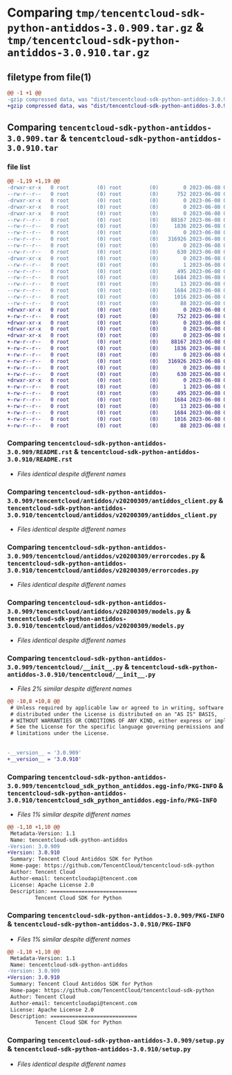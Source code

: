 # Comparing `tmp/tencentcloud-sdk-python-antiddos-3.0.909.tar.gz` & `tmp/tencentcloud-sdk-python-antiddos-3.0.910.tar.gz`

## filetype from file(1)

```diff
@@ -1 +1 @@
-gzip compressed data, was "dist/tencentcloud-sdk-python-antiddos-3.0.909.tar", last modified: Thu Jun  8 00:16:37 2023, max compression
+gzip compressed data, was "dist/tencentcloud-sdk-python-antiddos-3.0.910.tar", last modified: Thu Jun  8 09:01:45 2023, max compression
```

## Comparing `tencentcloud-sdk-python-antiddos-3.0.909.tar` & `tencentcloud-sdk-python-antiddos-3.0.910.tar`

### file list

```diff
@@ -1,19 +1,19 @@
-drwxr-xr-x   0 root         (0) root         (0)        0 2023-06-08 00:16:37.000000 tencentcloud-sdk-python-antiddos-3.0.909/
--rw-r--r--   0 root         (0) root         (0)      752 2023-06-08 00:16:37.000000 tencentcloud-sdk-python-antiddos-3.0.909/README.rst
-drwxr-xr-x   0 root         (0) root         (0)        0 2023-06-08 00:16:37.000000 tencentcloud-sdk-python-antiddos-3.0.909/tencentcloud/
-drwxr-xr-x   0 root         (0) root         (0)        0 2023-06-08 00:16:37.000000 tencentcloud-sdk-python-antiddos-3.0.909/tencentcloud/antiddos/
-drwxr-xr-x   0 root         (0) root         (0)        0 2023-06-08 00:16:37.000000 tencentcloud-sdk-python-antiddos-3.0.909/tencentcloud/antiddos/v20200309/
--rw-r--r--   0 root         (0) root         (0)    88167 2023-06-08 00:16:37.000000 tencentcloud-sdk-python-antiddos-3.0.909/tencentcloud/antiddos/v20200309/antiddos_client.py
--rw-r--r--   0 root         (0) root         (0)     1836 2023-06-08 00:16:37.000000 tencentcloud-sdk-python-antiddos-3.0.909/tencentcloud/antiddos/v20200309/errorcodes.py
--rw-r--r--   0 root         (0) root         (0)        0 2023-06-08 00:16:37.000000 tencentcloud-sdk-python-antiddos-3.0.909/tencentcloud/antiddos/v20200309/__init__.py
--rw-r--r--   0 root         (0) root         (0)   316926 2023-06-08 00:16:37.000000 tencentcloud-sdk-python-antiddos-3.0.909/tencentcloud/antiddos/v20200309/models.py
--rw-r--r--   0 root         (0) root         (0)        0 2023-06-08 00:16:37.000000 tencentcloud-sdk-python-antiddos-3.0.909/tencentcloud/antiddos/__init__.py
--rw-r--r--   0 root         (0) root         (0)      630 2023-06-08 00:16:37.000000 tencentcloud-sdk-python-antiddos-3.0.909/tencentcloud/__init__.py
-drwxr-xr-x   0 root         (0) root         (0)        0 2023-06-08 00:16:37.000000 tencentcloud-sdk-python-antiddos-3.0.909/tencentcloud_sdk_python_antiddos.egg-info/
--rw-r--r--   0 root         (0) root         (0)        1 2023-06-08 00:16:37.000000 tencentcloud-sdk-python-antiddos-3.0.909/tencentcloud_sdk_python_antiddos.egg-info/dependency_links.txt
--rw-r--r--   0 root         (0) root         (0)      495 2023-06-08 00:16:37.000000 tencentcloud-sdk-python-antiddos-3.0.909/tencentcloud_sdk_python_antiddos.egg-info/SOURCES.txt
--rw-r--r--   0 root         (0) root         (0)     1684 2023-06-08 00:16:37.000000 tencentcloud-sdk-python-antiddos-3.0.909/tencentcloud_sdk_python_antiddos.egg-info/PKG-INFO
--rw-r--r--   0 root         (0) root         (0)       13 2023-06-08 00:16:37.000000 tencentcloud-sdk-python-antiddos-3.0.909/tencentcloud_sdk_python_antiddos.egg-info/top_level.txt
--rw-r--r--   0 root         (0) root         (0)     1684 2023-06-08 00:16:37.000000 tencentcloud-sdk-python-antiddos-3.0.909/PKG-INFO
--rw-r--r--   0 root         (0) root         (0)     1016 2023-06-08 00:16:37.000000 tencentcloud-sdk-python-antiddos-3.0.909/setup.py
--rw-r--r--   0 root         (0) root         (0)       88 2023-06-08 00:16:37.000000 tencentcloud-sdk-python-antiddos-3.0.909/setup.cfg
+drwxr-xr-x   0 root         (0) root         (0)        0 2023-06-08 09:01:45.000000 tencentcloud-sdk-python-antiddos-3.0.910/
+-rw-r--r--   0 root         (0) root         (0)      752 2023-06-08 09:01:45.000000 tencentcloud-sdk-python-antiddos-3.0.910/README.rst
+drwxr-xr-x   0 root         (0) root         (0)        0 2023-06-08 09:01:45.000000 tencentcloud-sdk-python-antiddos-3.0.910/tencentcloud/
+drwxr-xr-x   0 root         (0) root         (0)        0 2023-06-08 09:01:45.000000 tencentcloud-sdk-python-antiddos-3.0.910/tencentcloud/antiddos/
+drwxr-xr-x   0 root         (0) root         (0)        0 2023-06-08 09:01:45.000000 tencentcloud-sdk-python-antiddos-3.0.910/tencentcloud/antiddos/v20200309/
+-rw-r--r--   0 root         (0) root         (0)    88167 2023-06-08 09:01:45.000000 tencentcloud-sdk-python-antiddos-3.0.910/tencentcloud/antiddos/v20200309/antiddos_client.py
+-rw-r--r--   0 root         (0) root         (0)     1836 2023-06-08 09:01:45.000000 tencentcloud-sdk-python-antiddos-3.0.910/tencentcloud/antiddos/v20200309/errorcodes.py
+-rw-r--r--   0 root         (0) root         (0)        0 2023-06-08 09:01:45.000000 tencentcloud-sdk-python-antiddos-3.0.910/tencentcloud/antiddos/v20200309/__init__.py
+-rw-r--r--   0 root         (0) root         (0)   316926 2023-06-08 09:01:45.000000 tencentcloud-sdk-python-antiddos-3.0.910/tencentcloud/antiddos/v20200309/models.py
+-rw-r--r--   0 root         (0) root         (0)        0 2023-06-08 09:01:45.000000 tencentcloud-sdk-python-antiddos-3.0.910/tencentcloud/antiddos/__init__.py
+-rw-r--r--   0 root         (0) root         (0)      630 2023-06-08 09:01:45.000000 tencentcloud-sdk-python-antiddos-3.0.910/tencentcloud/__init__.py
+drwxr-xr-x   0 root         (0) root         (0)        0 2023-06-08 09:01:45.000000 tencentcloud-sdk-python-antiddos-3.0.910/tencentcloud_sdk_python_antiddos.egg-info/
+-rw-r--r--   0 root         (0) root         (0)        1 2023-06-08 09:01:45.000000 tencentcloud-sdk-python-antiddos-3.0.910/tencentcloud_sdk_python_antiddos.egg-info/dependency_links.txt
+-rw-r--r--   0 root         (0) root         (0)      495 2023-06-08 09:01:45.000000 tencentcloud-sdk-python-antiddos-3.0.910/tencentcloud_sdk_python_antiddos.egg-info/SOURCES.txt
+-rw-r--r--   0 root         (0) root         (0)     1684 2023-06-08 09:01:45.000000 tencentcloud-sdk-python-antiddos-3.0.910/tencentcloud_sdk_python_antiddos.egg-info/PKG-INFO
+-rw-r--r--   0 root         (0) root         (0)       13 2023-06-08 09:01:45.000000 tencentcloud-sdk-python-antiddos-3.0.910/tencentcloud_sdk_python_antiddos.egg-info/top_level.txt
+-rw-r--r--   0 root         (0) root         (0)     1684 2023-06-08 09:01:45.000000 tencentcloud-sdk-python-antiddos-3.0.910/PKG-INFO
+-rw-r--r--   0 root         (0) root         (0)     1016 2023-06-08 09:01:45.000000 tencentcloud-sdk-python-antiddos-3.0.910/setup.py
+-rw-r--r--   0 root         (0) root         (0)       88 2023-06-08 09:01:45.000000 tencentcloud-sdk-python-antiddos-3.0.910/setup.cfg
```

### Comparing `tencentcloud-sdk-python-antiddos-3.0.909/README.rst` & `tencentcloud-sdk-python-antiddos-3.0.910/README.rst`

 * *Files identical despite different names*

### Comparing `tencentcloud-sdk-python-antiddos-3.0.909/tencentcloud/antiddos/v20200309/antiddos_client.py` & `tencentcloud-sdk-python-antiddos-3.0.910/tencentcloud/antiddos/v20200309/antiddos_client.py`

 * *Files identical despite different names*

### Comparing `tencentcloud-sdk-python-antiddos-3.0.909/tencentcloud/antiddos/v20200309/errorcodes.py` & `tencentcloud-sdk-python-antiddos-3.0.910/tencentcloud/antiddos/v20200309/errorcodes.py`

 * *Files identical despite different names*

### Comparing `tencentcloud-sdk-python-antiddos-3.0.909/tencentcloud/antiddos/v20200309/models.py` & `tencentcloud-sdk-python-antiddos-3.0.910/tencentcloud/antiddos/v20200309/models.py`

 * *Files identical despite different names*

### Comparing `tencentcloud-sdk-python-antiddos-3.0.909/tencentcloud/__init__.py` & `tencentcloud-sdk-python-antiddos-3.0.910/tencentcloud/__init__.py`

 * *Files 2% similar despite different names*

```diff
@@ -10,8 +10,8 @@
 # Unless required by applicable law or agreed to in writing, software
 # distributed under the License is distributed on an "AS IS" BASIS,
 # WITHOUT WARRANTIES OR CONDITIONS OF ANY KIND, either express or implied.
 # See the License for the specific language governing permissions and
 # limitations under the License.
 
 
-__version__ = '3.0.909'
+__version__ = '3.0.910'
```

### Comparing `tencentcloud-sdk-python-antiddos-3.0.909/tencentcloud_sdk_python_antiddos.egg-info/PKG-INFO` & `tencentcloud-sdk-python-antiddos-3.0.910/tencentcloud_sdk_python_antiddos.egg-info/PKG-INFO`

 * *Files 1% similar despite different names*

```diff
@@ -1,10 +1,10 @@
 Metadata-Version: 1.1
 Name: tencentcloud-sdk-python-antiddos
-Version: 3.0.909
+Version: 3.0.910
 Summary: Tencent Cloud Antiddos SDK for Python
 Home-page: https://github.com/TencentCloud/tencentcloud-sdk-python
 Author: Tencent Cloud
 Author-email: tencentcloudapi@tencent.com
 License: Apache License 2.0
 Description: ============================
         Tencent Cloud SDK for Python
```

### Comparing `tencentcloud-sdk-python-antiddos-3.0.909/PKG-INFO` & `tencentcloud-sdk-python-antiddos-3.0.910/PKG-INFO`

 * *Files 1% similar despite different names*

```diff
@@ -1,10 +1,10 @@
 Metadata-Version: 1.1
 Name: tencentcloud-sdk-python-antiddos
-Version: 3.0.909
+Version: 3.0.910
 Summary: Tencent Cloud Antiddos SDK for Python
 Home-page: https://github.com/TencentCloud/tencentcloud-sdk-python
 Author: Tencent Cloud
 Author-email: tencentcloudapi@tencent.com
 License: Apache License 2.0
 Description: ============================
         Tencent Cloud SDK for Python
```

### Comparing `tencentcloud-sdk-python-antiddos-3.0.909/setup.py` & `tencentcloud-sdk-python-antiddos-3.0.910/setup.py`

 * *Files identical despite different names*

